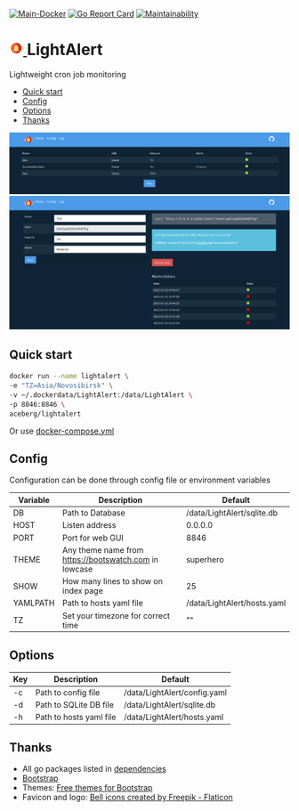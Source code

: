 [![Main-Docker](https://github.com/aceberg/LightAlert/actions/workflows/main-docker.yml/badge.svg)](https://github.com/aceberg/LightAlert/actions/workflows/main-docker.yml)
[![Go Report Card](https://goreportcard.com/badge/github.com/aceberg/LightAlert)](https://goreportcard.com/report/github.com/aceberg/LightAlert)
[![Maintainability](https://api.codeclimate.com/v1/badges/d5afcbba61b811fa3ddc/maintainability)](https://codeclimate.com/github/aceberg/LightAlert/maintainability)

<h1><a href="https://github.com/aceberg/LightAlert">
    <img src="https://raw.githubusercontent.com/aceberg/LightAlert/main/assets/logo.png" width="25" />
</a>LightAlert</h1>

Lightweight cron job monitoring 

- [Quick start](https://github.com/aceberg/lightalert#quick-start)
- [Config](https://github.com/aceberg/lightalert#config)
- [Options](https://github.com/aceberg/lightalert#options)
- [Thanks](https://github.com/aceberg/lightalert#thanks)


![Screenshot](https://raw.githubusercontent.com/aceberg/LightAlert/main/assets/Screenshot%202023-02-01%20at%2014-36-39%20LightAlert.png)
![Screenshot1](https://raw.githubusercontent.com/aceberg/LightAlert/main/assets/Screenshot%202023-02-01%20at%2014-34-35%20LightAlert.png)

## Quick start

```sh
docker run --name lightalert \
-e "TZ=Asia/Novosibirsk" \
-v ~/.dockerdata/LightAlert:/data/LightAlert \
-p 8846:8846 \
aceberg/lightalert
```
Or use [docker-compose.yml](docker-compose.yml)

## Config


Configuration can be done through config file or environment variables

| Variable  | Description | Default |
| --------  | ----------- | ------- |
| DB        | Path to Database | /data/LightAlert/sqlite.db |
| HOST | Listen address | 0.0.0.0 |
| PORT   | Port for web GUI | 8846 |
| THEME | Any theme name from https://bootswatch.com in lowcase | superhero |
| SHOW | How many lines to show on index page | 25 |
| YAMLPATH | Path to hosts yaml file | /data/LightAlert/hosts.yaml |
| TZ | Set your timezone for correct time | "" |

## Options

| Key  | Description | Default | 
| --------  | ----------- | ------- | 
| -c | Path to config file | /data/LightAlert/config.yaml | 
| -d | Path to SQLite DB file | /data/LightAlert/sqlite.db | 
| -h | Path to hosts yaml file | /data/LightAlert/hosts.yaml | 

## Thanks
- All go packages listed in [dependencies](https://github.com/aceberg/LightAlert/network/dependencies)
- [Bootstrap](https://getbootstrap.com/)
- Themes: [Free themes for Bootstrap](https://bootswatch.com)
- Favicon and logo: [Bell icons created by Freepik - Flaticon](https://www.flaticon.com/free-icons/bell)